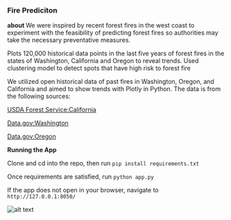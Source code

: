 <h3> Fire Prediciton </h3>

<strong> about </strong>
We were inspired by recent forest fires in the west coast to experiment with the feasibility of predicting forest fires so authorities may take the necessary preventative measures.

Plots 120,000 historical data points in the last five years of forest fires in the states of Washington, California and Oregon to reveal trends. Used clustering model to detect spots that have high risk to forest fire

We utilized open historical data of past fires in Washington, Oregon, and California and aimed to show trends with Plotly in Python. The data is from the following sources:
  
<a href="https://fsapps.nwcg.gov/gisdata.php"> USDA Forest Service:California </a>

<a href="https://catalog.data.gov/dataset/tiger-line-shapefile-2016-state-washington-current-county-subdivision-state-based"> Data.gov:Washington </a>

<a href="https://catalog.data.gov/dataset/tiger-line-shapefile-2016-state-oregon-current-county-subdivision-state-based"> Data.gov:Oregon </a>


<strong> Running the App </strong>

Clone and cd into the repo, then run `pip install requirements.txt`

Once requirements are satisfied, run `python app.py`

If the app does not open in your browser, navigate to `http://127.0.0.1:8050/`

![alt text](https://github.com/mwan10wbg/fire_prediction/blob/master/result/app%20demo.PNG)
